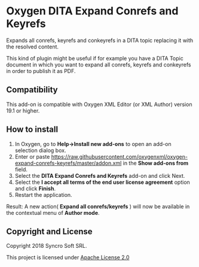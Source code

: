 # Oxygen DITA Expand Conrefs and Keyrefs
Expands all conrefs, keyrefs and conkeyrefs in a DITA topic replacing it with the resolved content.

This kind of plugin might be useful if for example you have a DITA Topic document in which you want to expand all conrefs, keyrefs and conkeyrefs in order to publish it as PDF.

## Compatibility
This add-on is compatible with Oxygen XML Editor (or XML Author) version 19.1 or higher. 

## How to install

1. In Oxygen, go to **Help->Install new add-ons** to open an add-on selection dialog box.
2. Enter or paste https://raw.githubusercontent.com/oxygenxml/oxygen-expand-conrefs-keyrefs/master/addon.xml in the **Show add-ons from** field.
3. Select the **DITA Expand Conrefs and Keyrefs** add-on and click Next.
4. Select the **I accept all terms of the end user license agreement** option and click **Finish**.
5. Restart the application.

Result: A new action( **Expand all conrefs/keyrefs** ) will now be available in the contextual menu of **Author mode**. 

Copyright and License
---------------------
Copyright 2018 Syncro Soft SRL.

This project is licensed under [Apache License 2.0](https://github.com/oxygenxml/oxygen-expand-conrefs-keyrefs/blob/master/LICENSE)
